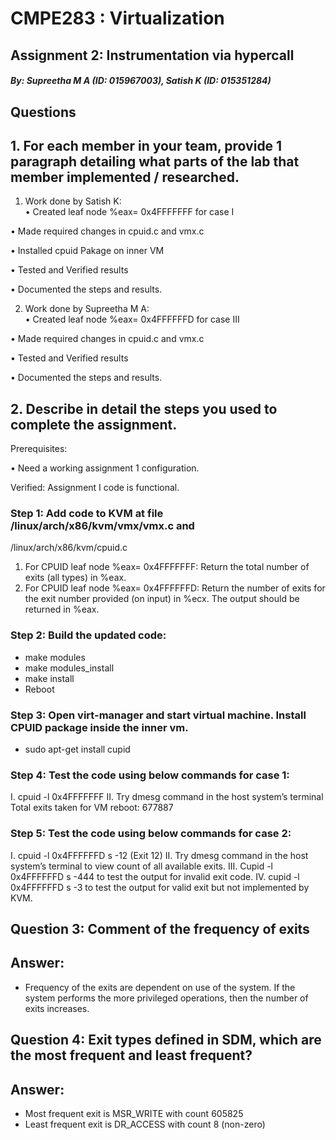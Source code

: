 # CMPE283 : Virtualization 

##  Assignment 2: Instrumentation via hypercall

##### By: Supreetha M A (ID: 015967003), Satish K (ID: 015351284)

## Questions

## 1. For each member in your team, provide 1 paragraph detailing what parts of the lab that member implemented / researched.
1. Work done by Satish K:  
•	Created leaf node %eax= 0x4FFFFFFF for case I

•	Made required changes in cpuid.c and vmx.c

•	Installed cpuid Pakage on inner VM

•	Tested and Verified results

•	Documented the steps and results.
 
2. Work done by Supreetha M A:  
•	Created leaf node %eax= 0x4FFFFFFD for case III

•	Made required changes in cpuid.c and vmx.c

•	Tested and Verified results

•	Documented the steps and results.


## 2. Describe in detail the steps you used to complete the assignment. 
Prerequisites:  

•	Need a working assignment 1 configuration.
 
Verified: Assignment I code is functional.

### Step 1: Add code to KVM at file /linux/arch/x86/kvm/vmx/vmx.c and
/linux/arch/x86/kvm/cpuid.c

1.	For CPUID leaf node %eax= 0x4FFFFFFF: 
Return the total number of exits (all types) in %eax.
2.	For CPUID leaf node %eax= 0x4FFFFFFD:
Return the number of exits for the exit number provided (on input) in %ecx. The output should be returned in %eax.

### Step 2: Build the updated code:  
	
-	make modules
-	make modules_install
-	make install
-	Reboot

### Step 3: Open virt-manager and start virtual machine. Install CPUID package inside the inner vm. 
-	sudo apt-get install cupid
 
### Step 4: Test the code using below commands for case 1:

I.	cpuid -l 0x4FFFFFFF
II.	Try dmesg command in the host system’s terminal
Total exits taken for VM reboot: 677887

### Step 5: Test the code using below commands for case 2:
 
I.	cpuid -l 0x4FFFFFFD s -12 (Exit 12)
II.	Try dmesg command in the host system’s terminal to view count of all available exits.
III.	Cupid -l 0x4FFFFFFD s -444 to test the output for invalid exit code.
IV.	cupid -l 0x4FFFFFFD s -3 to test the output for valid exit but not implemented by KVM.

## Question 3: Comment of the frequency of exits
## Answer: 
-	Frequency of the exits are dependent on use of the system. If the system performs the more privileged operations, then the number of exits increases.


## Question 4: Exit types defined in SDM, which are the most frequent and least frequent?

## Answer: 
-	Most frequent exit is MSR_WRITE with count 605825
-	Least frequent exit is DR_ACCESS with count 8 (non-zero)

